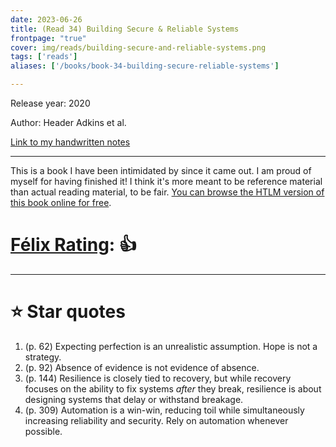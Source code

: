 ```yaml
---
date: 2023-06-26
title: (Read 34) Building Secure & Reliable Systems
frontpage: "true"
cover: img/reads/building-secure-and-reliable-systems.png
tags: ['reads']
aliases: ['/books/book-34-building-secure-reliable-systems']

---
```


Release year: 2020

Author: Header Adkins et al.

[Link to my handwritten notes](https://drive.google.com/file/d/1AUdo3sCOoKDEKoDXlbP4jpxIc1jKg3g6/view?usp=drive_link)

---

 This is a book I have been intimidated by since it came out. I am proud
 of myself for having finished it! I think it's more meant to be
 reference material than actual reading material, to be fair. [You can
 browse the HTLM version of this book online for
 free](https://google.github.io/building-secure-and-reliable-systems/raw/toc.html).

# [Félix Rating](/posts/2023/10/my-book-ratings-explained/): 👍

---

# :star: Star quotes

1. (p. 62) Expecting perfection is an unrealistic assumption. Hope is
   not a strategy.
1. (p. 92) Absence of evidence is not evidence of absence.
1. (p. 144) Resilience is closely tied to recovery, but while recovery
   focuses on the ability to fix systems *after* they break, resilience
   is about designing systems that delay or withstand breakage.
1. (p. 309) Automation is a win-win, reducing toil while simultaneously
   increasing reliability and security. Rely on automation whenever
   possible.
